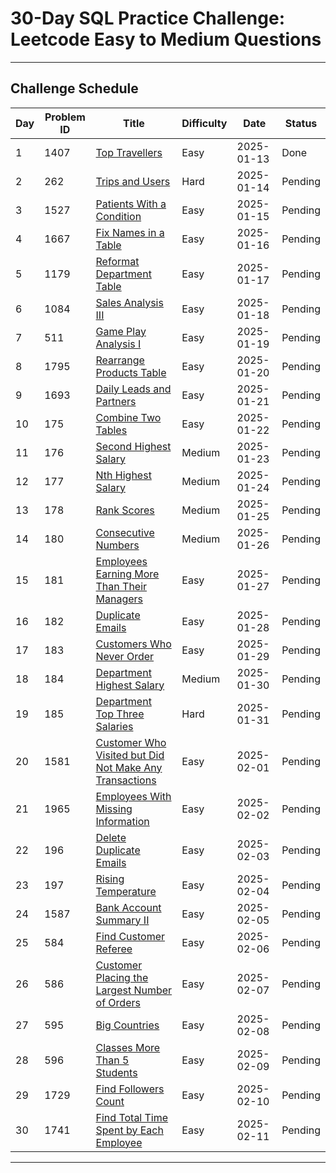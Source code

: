# 30-Day SQL Practice Challenge: Leetcode Easy to Medium Questions

---

## Challenge Schedule

| Day | Problem ID | Title                                                                                                                                          | Difficulty | Date       | Status   |
|-----|------------|------------------------------------------------------------------------------------------------------------------------------------------------|------------|------------|----------|
| 1   | 1407       | [Top Travellers](https://leetcode.com/problems/top-travellers)                                                                                 | Easy       | 2025-01-13 | Done     |
| 2   | 262        | [Trips and Users](https://leetcode.com/problems/trips-and-users)                                                                               | Hard       | 2025-01-14 | Pending  |
| 3   | 1527       | [Patients With a Condition](https://leetcode.com/problems/patients-with-a-condition)                                                           | Easy       | 2025-01-15 | Pending  |
| 4   | 1667       | [Fix Names in a Table](https://leetcode.com/problems/fix-names-in-a-table)                                                                     | Easy       | 2025-01-16 | Pending  |
| 5   | 1179       | [Reformat Department Table](https://leetcode.com/problems/reformat-department-table)                                                           | Easy       | 2025-01-17 | Pending  |
| 6   | 1084       | [Sales Analysis III](https://leetcode.com/problems/sales-analysis-iii)                                                                         | Easy       | 2025-01-18 | Pending  |
| 7   | 511        | [Game Play Analysis I](https://leetcode.com/problems/game-play-analysis-i)                                                                     | Easy       | 2025-01-19 | Pending  |
| 8   | 1795       | [Rearrange Products Table](https://leetcode.com/problems/rearrange-products-table)                                                             | Easy       | 2025-01-20 | Pending  |
| 9   | 1693       | [Daily Leads and Partners](https://leetcode.com/problems/daily-leads-and-partners)                                                             | Easy       | 2025-01-21 | Pending  |
| 10  | 175        | [Combine Two Tables](https://leetcode.com/problems/combine-two-tables)                                                                         | Easy       | 2025-01-22 | Pending  |
| 11  | 176        | [Second Highest Salary](https://leetcode.com/problems/second-highest-salary)                                                                   | Medium     | 2025-01-23 | Pending  |
| 12  | 177        | [Nth Highest Salary](https://leetcode.com/problems/nth-highest-salary)                                                                         | Medium     | 2025-01-24 | Pending  |
| 13  | 178        | [Rank Scores](https://leetcode.com/problems/rank-scores)                                                                                       | Medium     | 2025-01-25 | Pending  |
| 14  | 180        | [Consecutive Numbers](https://leetcode.com/problems/consecutive-numbers)                                                                       | Medium     | 2025-01-26 | Pending  |
| 15  | 181        | [Employees Earning More Than Their Managers](https://leetcode.com/problems/employees-earning-more-than-their-managers)                         | Easy       | 2025-01-27 | Pending  |
| 16  | 182        | [Duplicate Emails](https://leetcode.com/problems/duplicate-emails)                                                                             | Easy       | 2025-01-28 | Pending  |
| 17  | 183        | [Customers Who Never Order](https://leetcode.com/problems/customers-who-never-order)                                                           | Easy       | 2025-01-29 | Pending  |
| 18  | 184        | [Department Highest Salary](https://leetcode.com/problems/department-highest-salary)                                                           | Medium     | 2025-01-30 | Pending  |
| 19  | 185        | [Department Top Three Salaries](https://leetcode.com/problems/department-top-three-salaries)                                                   | Hard       | 2025-01-31 | Pending  |
| 20  | 1581       | [Customer Who Visited but Did Not Make Any Transactions](https://leetcode.com/problems/customer-who-visited-but-did-not-make-any-transactions) | Easy       | 2025-02-01 | Pending  |
| 21  | 1965       | [Employees With Missing Information](https://leetcode.com/problems/employees-with-missing-information)                                         | Easy       | 2025-02-02 | Pending  |
| 22  | 196        | [Delete Duplicate Emails](https://leetcode.com/problems/delete-duplicate-emails)                                                               | Easy       | 2025-02-03 | Pending  |
| 23  | 197        | [Rising Temperature](https://leetcode.com/problems/rising-temperature)                                                                         | Easy       | 2025-02-04 | Pending  |
| 24  | 1587       | [Bank Account Summary II](https://leetcode.com/problems/bank-account-summary-ii)                                                               | Easy       | 2025-02-05 | Pending  |
| 25  | 584        | [Find Customer Referee](https://leetcode.com/problems/find-customer-referee)                                                                   | Easy       | 2025-02-06 | Pending  |
| 26  | 586        | [Customer Placing the Largest Number of Orders](https://leetcode.com/problems/customer-placing-the-largest-number-of-orders)                   | Easy       | 2025-02-07 | Pending  |
| 27  | 595        | [Big Countries](https://leetcode.com/problems/big-countries)                                                                                   | Easy       | 2025-02-08 | Pending  |
| 28  | 596        | [Classes More Than 5 Students](https://leetcode.com/problems/classes-more-than-5-students)                                                     | Easy       | 2025-02-09 | Pending  |
| 29  | 1729       | [Find Followers Count](https://leetcode.com/problems/find-followers-count)                                                                     | Easy       | 2025-02-10 | Pending  |
| 30  | 1741       | [Find Total Time Spent by Each Employee](https://leetcode.com/problems/find-total-time-spent-by-each-employee)                                 | Easy       | 2025-02-11 | Pending  |

---
